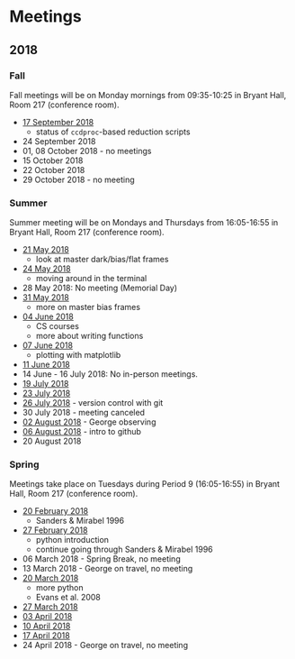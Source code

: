 # Meetings

## 2018

### Fall

Fall meetings will be on Monday mornings from 09:35-10:25 in Bryant Hall, Room 217 (conference room).

* [17 September 2018](2018-Fall/20180917.md)
    * status of `ccdproc`-based reduction scripts
* 24 September 2018
* 01, 08 October 2018 - no meetings
* 15 October 2018
* 22 October 2018
* 29 October 2018 - no meeting

### Summer

Summer meeting will be on Mondays and Thursdays from 16:05-16:55 in Bryant Hall, Room 217 (conference room).

* [21 May 2018](2018-Summer/20180521.md)
    * look at master dark/bias/flat frames
* [24 May 2018](2018-Summer/20180524.md)
    * moving around in the terminal
* 28 May 2018: No meeting (Memorial Day)
* [31 May 2018](2018-Summer/20180531.md)
    * more on master bias frames
* [04 June 2018](2018-Summer/20180604.md)
    * CS courses
    * more about writing functions
* [07 June 2018](2018-Summer/20180607.md)
    * plotting with matplotlib
* [11 June 2018](2018-Summer/20180611.md)
* 14 June - 16 July 2018: No in-person meetings.
* [19 July 2018](2018-Summer/20180719.md)
* [23 July 2018](2018-Summer/20180723.md)
* [26 July 2018](2018-Summer/20180726.md) - version control with git
* 30 July 2018 - meeting canceled
* [02 August 2018](2018-Summer/20180802.md) - George observing
* [06 August 2018](2018-Summer/20180806.md) - intro to github
* 20 August 2018

### Spring

Meetings take place on Tuesdays during Period 9 (16:05-16:55) in Bryant Hall, Room 217 (conference room).

* [20 February 2018](2018-Spring/20180220.md)
    * Sanders & Mirabel 1996
* [27 February 2018](2018-Spring/20180227.md)
    * python introduction
    * continue going through Sanders & Mirabel 1996
* 06 March 2018 - Spring Break, no meeting
* 13 March 2018 - George on travel, no meeting
* [20 March 2018](2018-Spring/20180320.md)
    * more python
    * Evans et al. 2008
* [27 March 2018](2018-Spring/20180327.md)
* [03 April 2018](2018-Spring/20180403.md)
* [10 April 2018](2018-Spring/20180410.md)
* [17 April 2018](2018-Spring/20180417.md)
* 24 April 2018 - George on travel, no meeting
